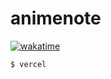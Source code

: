 # animenote
[![wakatime](https://wakatime.com/badge/user/a0fd445a-b38d-4a2f-b3cb-dd374d140bd5/project/cdb29efd-2f24-488e-a50b-f4c528c84e9b.svg)](https://wakatime.com/badge/user/a0fd445a-b38d-4a2f-b3cb-dd374d140bd5/project/cdb29efd-2f24-488e-a50b-f4c528c84e9b)
```shell
$ vercel
```
